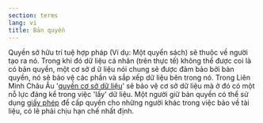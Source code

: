 ```yaml
---
section: terms
lang: vi
title: Bản quyền
---
```


Quyền sở hữu trí tuệ hợp pháp (Ví dụ: Một quyển sách) sẽ thuộc về người tạo ra nó. Trong khi đó dữ liệu cá nhân (trên thực tế) không thể được coi là có bản quyền, một cơ sở d ữ liệu nói chung sẽ được đảm bảo bởi bản quyền, nó sẽ bảo vệ các phần và sắp xếp dữ liệu bên trong nó. Trong Liên Minh Châu Âu '[quyền cơ sở dữ liệu](../database-rights/)' sẽ bảo vệ cơ sở dữ liệu mà ở đó có một nỗ lực đáng kể trong việc 'lấy' dữ liệu. Một người giữ bản quyền có thể sử dụng [giấy phép](../licence/) để cấp quyền cho những người khác trong việc bảo về tài liệu, có lẽ phải chịu hạn chế nhất định.
